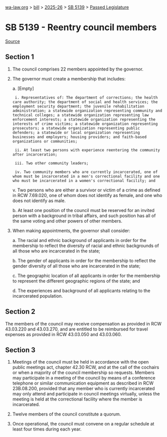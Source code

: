 [wa-law.org](/) > [bill](/bill/) > [2025-26](/bill/2025-26/) > [SB 5139](/bill/2025-26/sb/5139/) > [Passed Legislature](/bill/2025-26/sb/5139/S.PL/)

# SB 5139 - Reentry council members

[Source](http://lawfilesext.leg.wa.gov/biennium/2025-26/Pdf/Bills/Senate%20Passed%20Legislature/5139-S.PL.pdf)

## Section 1
1. The council comprises 22 members appointed by the governor.

2. The governor must create a membership that includes:

    a. [Empty]

        i. Representatives of: The department of corrections; the health care authority; the department of social and health services; the employment security department; the juvenile rehabilitation administration; a statewide organization representing community and technical colleges; a statewide organization representing law enforcement interests; a statewide organization representing the interests of crime victims; a statewide organization representing prosecutors; a statewide organization representing public defenders; a statewide or local organization representing businesses and employers; housing providers; and faith-based organizations or communities;

        ii. At least two persons with experience reentering the community after incarceration;

        iii. Two other community leaders;

        iv. Two community members who are currently incarcerated, one of whom must be incarcerated in a men's correctional facility and one who must be incarcerated in a women's correctional facility; and

    v. Two persons who are either a survivor or victim of a crime as defined in RCW 7.69.020, one of whom does not identify as female, and one who does not identify as male.

    b. At least one position of the council must be reserved for an invited person with a background in tribal affairs, and such position has all of the same voting and other powers of other members.

3. When making appointments, the governor shall consider:

    a. The racial and ethnic background of applicants in order for the membership to reflect the diversity of racial and ethnic backgrounds of all those who are incarcerated in the state;

    b. The gender of applicants in order for the membership to reflect the gender diversity of all those who are incarcerated in the state;

    c. The geographic location of all applicants in order for the membership to represent the different geographic regions of the state; and

    d. The experiences and background of all applicants relating to the incarcerated population.

## Section 2
The members of the council may receive compensation as provided in RCW 43.03.220 and 43.03.270, and are entitled to be reimbursed for travel expenses as provided in RCW 43.03.050 and 43.03.060.

## Section 3
1. Meetings of the council must be held in accordance with the open public meetings act, chapter 42.30 RCW, and at the call of the cochairs or when a majority of the council membership so requests. Members may participate in a meeting of the council by means of a conference telephone or similar communication equipment as described in RCW 23B.08.200, provided that any member who is currently incarcerated may only attend and participate in council meetings virtually, unless the meeting is held at the correctional facility where the member is incarcerated.

2. Twelve members of the council constitute a quorum.

3. Once operational, the council must convene on a regular schedule at least four times during each year.
